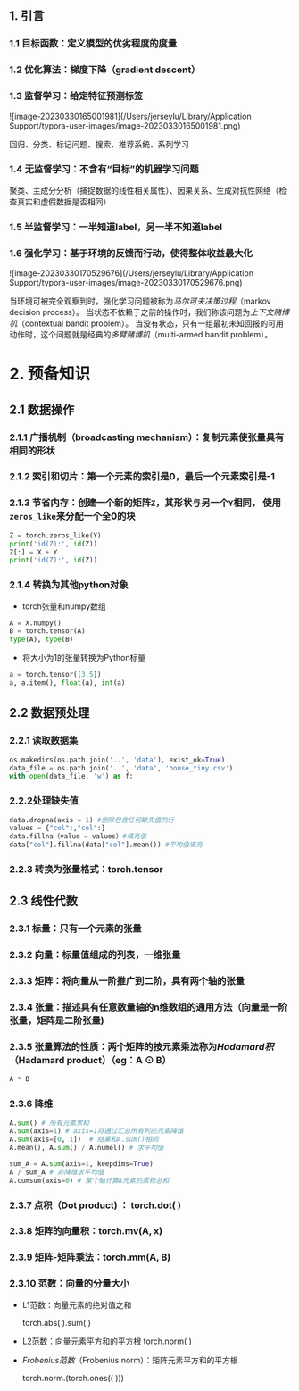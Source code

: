 ## 1. 引言

### 1.1 目标函数：定义模型的优劣程度的度量

### 1.2 优化算法：梯度下降（gradient descent）

### 1.3 监督学习：给定特征预测标签

![image-20230330165001981](/Users/jerseylu/Library/Application Support/typora-user-images/image-20230330165001981.png)

回归、分类、标记问题、搜索、推荐系统、系列学习

### 1.4 无监督学习：不含有“目标”的机器学习问题

聚类、主成分分析（捕捉数据的线性相关属性）、因果关系、生成对抗性网络（检查真实和虚假数据是否相同）

### 1.5 半监督学习：一半知道label，另一半不知道label

### 1.6 强化学习：基于环境的反馈而行动，使得整体收益最大化

![image-20230330170529676](/Users/jerseylu/Library/Application Support/typora-user-images/image-20230330170529676.png)

当环境可被完全观察到时，强化学习问题被称为*马尔可夫决策过程*（markov decision process）。 当状态不依赖于之前的操作时，我们称该问题为*上下文赌博机*（contextual bandit problem）。 当没有状态，只有一组最初未知回报的可用动作时，这个问题就是经典的*多臂赌博机*（multi-armed bandit problem）。

# 2. 预备知识

## 2.1 数据操作

### 2.1.1 广播机制（broadcasting mechanism）：复制元素使张量具有相同的形状

### 2.1.2 索引和切片：第一个元素的索引是0，最后一个元素索引是-1

### 2.1.3 节省内存：创建一个新的矩阵`Z`，其形状与另一个`Y`相同， 使用`zeros_like`来分配一个全0的块

```python
Z = torch.zeros_like(Y)
print('id(Z):', id(Z))
Z[:] = X + Y
print('id(Z):', id(Z))
```

### 2.1.4 转换为其他python对象

*  torch张量和numpy数组

```python
A = X.numpy()
B = torch.tensor(A)
type(A), type(B)
```

* 将大小为1的张量转换为Python标量

```python
a = torch.tensor([3.5])
a, a.item(), float(a), int(a)
```

## 2.2 数据预处理

### 2.2.1 读取数据集

```python
os.makedirs(os.path.join('..', 'data'), exist_ok=True)
data_file = os.path.join('..', 'data', 'house_tiny.csv')
with open(data_file, 'w') as f:
```

### 2.2.2处理缺失值

```python
data.dropna(axis = 1) #删除包含任何缺失值的行
values = {"col":,"col":}
data.fillna（value = values）#填充值
data["col"].fillna(data["col"].mean()) #平均值填充
```

### 2.2.3 转换为张量格式：torch.tensor

## 2.3 线性代数

### 2.3.1 标量：只有一个元素的张量

### 2.3.2 向量：标量值组成的列表，一维张量

### 2.3.3 矩阵：将向量从一阶推广到二阶，具有两个轴的张量

### 2.3.4 张量：描述具有任意数量轴的n维数组的通用方法（向量是一阶张量，矩阵是二阶张量)

### 2.3.5 张量算法的性质：两个矩阵的按元素乘法称为*Hadamard积*（Hadamard product）（eg：A ⊙ B）

```python
A * B
```

### 2.3.6 降维

```python
A.sum() # 所有元素求和
A.sum(axis=1) # axis=1将通过汇总所有列的元素降维
A.sum(axis=[0, 1])  # 结果和A.sum()相同 
A.mean(), A.sum() / A.numel() # 求平均值
```

```python
sum_A = A.sum(axis=1, keepdims=True) 
A / sum_A # 非降维求平均值
A.cumsum(axis=0) # 某个轴计算A元素的累积总和
```

### 2.3.7 点积（Dot product) ： torch.dot( ) 

### 2.3.8 矩阵的向量积：torch.mv(A, x)

### 2.3.9 矩阵-矩阵乘法：torch.mm(A, B)

### 2.3.10 范数：向量的分量大小

* L1范数：向量元素的绝对值之和

  torch.abs( ).sum( )

* L2范数：向量元素平方和的平方根 torch.norm( )

* *Frobenius范数*（Frobenius norm）：矩阵元素平方和的平方根

  torch.norm.(torch.ones(( )))